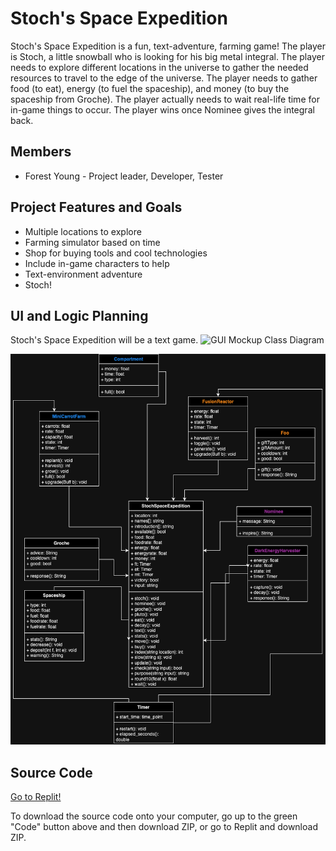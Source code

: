 # Stoch's Space Expedition
Stoch's Space Expedition is a fun, text-adventure, farming game! The player is Stoch, a little snowball who is looking for his big metal integral. The player needs to explore different locations in the universe to gather the needed resources to travel to the edge of the universe. The player needs to gather food (to eat), energy (to fuel the spaceship), and money (to buy the spaceship from Groche). The player actually needs to wait real-life time for in-game things to occur. The player wins once Nominee gives the integral back.

## Members
* Forest Young - Project leader, Developer, Tester

## Project Features and Goals
* Multiple locations to explore
* Farming simulator based on time
* Shop for buying tools and cool technologies
* Include in-game characters to help
* Text-environment adventure
* Stoch!

## UI and Logic Planning
Stoch's Space Expedition will be a text game.
![GUI Mockup](https://github.com/Grocherio/StochSpaceExpedition/blob/main/images/StochSpaceExpeditionGUIMockup.png?raw=true)
Class Diagram

![Class Diagram](https://github.com/ForestNYoung/StochSpaceExpedition/blob/main/images/StochSpaceExpeditionClassDiagram.png?raw=true)

## Source Code
[Go to Replit!](https://replit.com/@9714599/StochSpaceExpedition)

To download the source code onto your computer, go up to the green "Code" button above and then download ZIP, or go to Replit and download ZIP.
